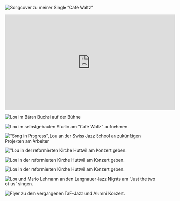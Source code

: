 ![Songcover zu meiner Single “Café Waltz“](/assets/caffewalz.webp)

<iframe 
    width="560"
    height="315" 
    src="https://www.youtube.com/embed/79VjW6aHbak?si=nVMKVm7j5OzPDEu5" 
    title="YouTube video player" 
    frameborder="0" allow="accelerometer; 
    autoplay; clipboard-write; 
    encrypted-media; gyroscope; 
    picture-in-picture; 
    web-share" 
    referrerpolicy="strict-origin-when-cross-origin" 
    allowfullscreen>
</iframe>

![Lou im Bären Buchsi auf der Bühne](/assets/TafJazzAlumniLouBild.webp)

![Lou im selbstgebauten Studio am “Café Waltz“ aufnehmen.](/assets/IMG_0953.webp)

![“Song in Progress”, Lou an der Swiss Jazz School an zukünftigen Projekten am Arbeiten](/assets/IMG_0956.webp)

!["Lou in der reformierten Kirche Huttwil am Konzert geben.](/assets/IMG_1492.webp)

![Lou in der reformierten Kirche Huttwil am Konzert geben.](/assets/IMG_1504.webp)

![Lou in der reformierten Kirche Huttwil am Konzert geben.](/assets/IMG_1513.webp)

![Lou und Mario Lehmann an den Langnauer Jazz Nights am “Just the two of us” singen.](/assets/IMG_2483.webp)

![Flyer zu dem vergangenen TaF-Jazz und Alumni Konzert.](/assets/Taf-JazzAlumni.Flyer.webp)
